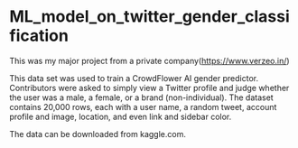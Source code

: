 # ML_model_on_twitter_gender_classification
This was my major project from a private company(https://www.verzeo.in/)

This data set was used to train a CrowdFlower AI gender predictor. Contributors were asked to simply view a Twitter profile and judge whether the user was a male, a female, or a brand (non-individual). The dataset contains 20,000 rows, each with a user name, a random tweet, account profile and image, location, and even link and sidebar color.

The data can be downloaded from kaggle.com.

